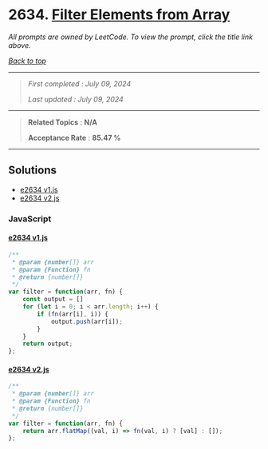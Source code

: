 # 2634. [Filter Elements from Array](<https://leetcode.com/problems/filter-elements-from-array>)

*All prompts are owned by LeetCode. To view the prompt, click the title link above.*

*[Back to top](<../README.md>)*

------

> *First completed : July 09, 2024*
>
> *Last updated : July 09, 2024*

------

> **Related Topics** : **N/A**
>
> **Acceptance Rate** : **85.47 %**

------

## Solutions

- [e2634 v1.js](<../my-submissions/e2634 v1.js>)
- [e2634 v2.js](<../my-submissions/e2634 v2.js>)
### JavaScript
#### [e2634 v1.js](<../my-submissions/e2634 v1.js>)
```JavaScript
/**
 * @param {number[]} arr
 * @param {Function} fn
 * @return {number[]}
 */
var filter = function(arr, fn) {
    const output = []
    for (let i = 0; i < arr.length; i++) {
        if (fn(arr[i], i)) {
            output.push(arr[i]);
        }
    }
    return output;
};
```

#### [e2634 v2.js](<../my-submissions/e2634 v2.js>)
```JavaScript
/**
 * @param {number[]} arr
 * @param {Function} fn
 * @return {number[]}
 */
var filter = function(arr, fn) {
    return arr.flatMap((val, i) => fn(val, i) ? [val] : []);
};
```

